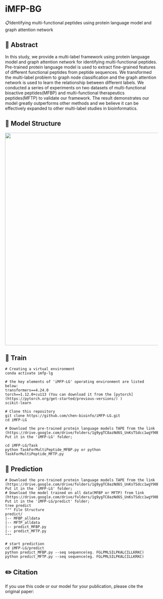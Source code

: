 # iMFP-BG
📋Identifying multi-functional peptides using protein language model and graph attention network

## 📘 Abstract
In this study, we provide a multi-label framework using protein language model and graph attention network for identifying multi-functional peptides. Pre-trained protein language model is used to extract fine-grained features of different functional peptides from peptide sequences. We transformed the multi-label problem to graph node classification and the graph attention network is used to learn the relationship between different labels. We conducted a series of experiments on two datasets of multi-functional bioactive peptides(MFBP) and multi-functional therapeutics peptides(MFTP) to validate our framework. The result demonstrates our model greatly outperforms other methods and we believe it can be effectively expanded to other multi-label studies in bioinformatics.

## 🧬 Model Structure
<div align=center><img src="https://github.com/chen-bioinfo/iMFP-LG/tree/master/img/framework.pdf" width="700" /></div>

## 🚀 Train
```
# Creating a virtual environment
conda activate imfp-lg

# the key elements of 'iMFP-LG' operating environment are listed below:
transformers==4.24.0
torch==1.12.0+cu113 (You can download it from the [pytorch](https://pytorch.org/get-started/previous-versions/) )
scikit-learn

# Clone this repository
git clone https://github.com/chen-bioinfo/iMFP-LG.git
cd iMFP-LG

# Download the pre-trained protein language models TAPE from the link (https://drive.google.com/drive/folders/1g9ygTC8azNd6S_UnKsTSdcc1wgY90BLk); Put it in the 'iMFP-LG' folder;

cd iMFP-LG/Task
python TaskForMultiPeptide_MFBP.py or python TaskForMultiPeptide_MFTP.py
```

## 🧐 Prediction
```
# Download the pre-trained protein language models TAPE from the link (https://drive.google.com/drive/folders/1g9ygTC8azNd6S_UnKsTSdcc1wgY90BLk); Put it in the 'iMFP-LG' folder;
# Download the model trained on all data(MFBP or MFTP) from link (https://drive.google.com/drive/folders/1g9ygTC8azNd6S_UnKsTSdcc1wgY90BLk);  Put it in the 'iMFP-LG/predict' folder;
tree predict
""" File Structure
predict/
|-- MFBP_alldata
|-- MFTP_alldata
|-- predict_MFBP.py
|-- predict_MFTP.py
"""

# start prediction
cd iMFP-LG/predict
python predict_MFBP.py --seq sequence(eg. FGLPMLSILPKALCILLKRKC)
python predict_MFTP.py --seq sequence(eg. FGLPMLSILPKALCILLKRKC)
```

## ✏️ Citation
If you use this code or our model for your publication, please cite the original paper:
